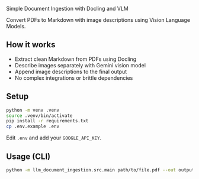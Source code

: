 Simple Document Ingestion with Docling and VLM

Convert PDFs to Markdown with image descriptions using Vision Language Models.

## How it works

- Extract clean Markdown from PDFs using Docling
- Describe images separately with Gemini vision model
- Append image descriptions to the final output
- No complex integrations or brittle dependencies

## Setup

```bash
python -m venv .venv
source .venv/bin/activate
pip install -r requirements.txt
cp .env.example .env
```

Edit `.env` and add your `GOOGLE_API_KEY`.

## Usage (CLI)

```bash
python -m llm_document_ingestion.src.main path/to/file.pdf --out output.md
```
